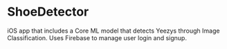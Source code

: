 # ShoeDetector
iOS app that includes a Core ML model that detects Yeezys through Image Classification. Uses Firebase to manage user login and signup.
